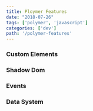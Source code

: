 ```yaml
---
title: Ploymer Features
date: "2018-07-26"
tags: ['polymer', 'javascript']
categories: ['dev']
path: '/polymer-features'
---
```


### Custom Elements

### Shadow Dom

### Events

### Data System


